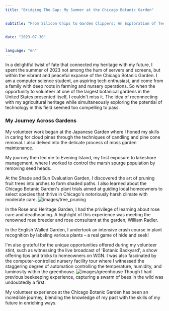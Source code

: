 ```yaml
---
title: "Bridging The Gap: My Summer at the Chicago Botanic Garden"


subtitle: "From Silicon Chips to Garden Clippers: An Exploration of Tech in Horticulture"


date: "2023-07-30"


language: "en"
---
```

In a delightful twist of fate that connected my heritage with my future, I spent the summer of 2023 not among the hum of servers and screens, but within the vibrant and peaceful expanse of the Chicago Botanic Garden. I am a computer science student, an aspiring tech enthusiast, and come from a family with deep roots in farming and nursery operations. So when the opportunity to volunteer at one of the largest botanical gardens in the United States presented itself, I couldn't miss it. The idea of reconnecting with my agricultural heritage while simultaneously exploring the potential of technology in this field seemed too compelling to pass.

### My Journey Across Gardens

My volunteer work began at the Japanese Garden where I honed my skills in caring for cloud pines through the techniques of candling and pine cone removal. I also delved into the delicate process of moss garden maintenance.

My journey then led me to Evening Island, my first exposure to lakeshore management, where I worked to control the marsh spurge population by removing seed heads.

At the Shade and Sun Evaluation Garden, I discovered the art of pruning fruit trees into arches to form shaded paths. I also learned about the Chicago Botanic Garden's plant trials aimed at guiding local homeowners to select species that thrive in Chicago's notoriously harsh climate with moderate care.
![images/tree_pruning](/images/tree_pruning.jpeg)

In the Rose and Heritage Garden, I had the privilege of learning about rose care and deadheading. A highlight of this experience was meeting the renowned rose breeder and rose consultant at the garden, William Radler.

In the English Walled Garden, I undertook an intensive crash course in plant recognition by labeling various plants – a real game of hide and seek!

I'm also grateful for the unique opportunities offered during my volunteer stint, such as witnessing the live broadcast of 'Botanic Backyard', a show offering tips and tricks to homeowners on WGN. I was also fascinated by the computer-controlled nursery facility tour where I witnessed the staggering degree of automation controlling the temperature, humidity, and luminosity within the greenhouse.
![images/greenhouse](/images/greenhouse.jpeg)
Though I had previous beekeeping experience, capturing a swarm of bees in the wild was undoubtedly a first.

My volunteer experience at the Chicago Botanic Garden has been an incredible journey, blending the knowledge of my past with the skills of my future in enriching ways.
